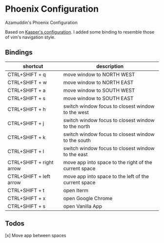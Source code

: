 # Phoenix Configuration 
Azamuddin's Phoenix Configuration 

Based on [Kasper's configuration](https://github.com/kasper/.config/blob/master/phoenix/phoenix.js). I added some binding to resemble those of vim's navigation style. 

## Bindings

| shortcut  | description|
----        |---         |
| CTRL+SHIFT + q | move window to NORTH WEST |
| CTRL+SHIFT + w | move window to NORTH EAST |
| CTRL+SHIFT + a | move window to SOUTH WEST |
| CTRL+SHIFT + s | move window to SOUTH EAST |
| CTRL+SHIFT + h | switch window focus to closest window to the west |
| CTRL+SHIFT + j | switch window focus to closest window to the north|
| CTRL+SHIFT + k | switch window focus to closest window to the south|
| CTRL+SHIFT + l | switch window focus to closest window to the east |
| CTRL+SHIFT + right arrow | move app into space to the right of the current space|
| CTRL+SHIFT + left arrow | move app into space to the left of the current space|
| CTRL+SHIFT + t | open Iterm |
| CTRL+SHIFT + x | open Google Chrome |
| CTRL+SHIFT + s | open Vanilla App |

## Todos
[x] Move app between spaces 
